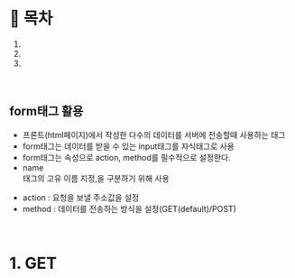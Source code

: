 # 🔖 목차
1.
2.
3.

<br/>


## form태그 활용
 - 프론트(html페이지)에서 작성한 다수의 데이터를 서버에 전송할때 사용하는 태그<br>
 - form태그는 데이터를 받을 수 있는 input태그를 자식태그로 사용<br>
 - form태그는 속성으로 action, method를 필수적으로 설정한다.<br>
 - name <form>태그의 고유 이름 지정,<form>을 구분하기 위해 사용
 - action : 요청을 보낼 주소값을 설정<br>
 - method : 데이터를 전송하는 방식을 설정(GET(default)/POST)
 

<br/>
  
# 1. GET
  
